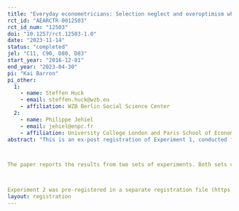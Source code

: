 ```yaml
---
title: "Everyday econometricians: Selection neglect and overoptimism when learning from others"
rct_id: "AEARCTR-0012503"
rct_id_num: "12503"
doi: "10.1257/rct.12503-1.0"
date: "2023-11-14"
status: "completed"
jel: "C11, C90, D80, D83"
start_year: "2016-12-01"
end_year: "2023-04-30"
pi: "Kai Barron"
pi_other:
  1:
    - name: Steffen Huck
    - email: steffen.huck@wzb.eu
    - affiliation: WZB Berlin Social Science Center
  2:
    - name: Philippe Jehiel
    - email: jehiel@enpc.fr
    - affiliation: University College London and Paris School of Economics
abstract: "This is an ex-post registration of Experiment 1, conducted for the paper entitled "Everyday econometricians: Selection neglect and overoptimism when learning from others." 

The paper reports the results from two sets of experiments. Both sets of experiments study whether individuals neglect selection effects when learning from data generated by others' decisions. 

Experiment 2 was pre-registered in a separate registration file (https://www.socialscienceregistry.org/trials/10536). "
layout: registration
---
```


